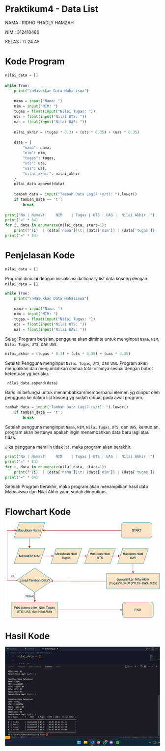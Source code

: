 # Praktikum4 - Data List

NAMA : RIDHO FHADLY HAMZAH

NIM : 312410486

KELAS : TI.24.A5

# Kode Program
```python
nilai_data = []

while True:
    print("\nMasukkan Data Mahasiswa")

    nama = input("Nama: ")
    nim = input("NIM: ")
    tugas = float(input("Nilai Tugas: "))
    uts = float(input("Nilai UTS: "))
    uas = float(input("Nilai UAS: "))

    nilai_akhir = (tugas * 0.3) + (uts * 0.35) + (uas * 0.35)

    data = {
        "nama": nama,
        "nim": nim,
        "tugas": tugas,
        "uts": uts,
        "uas": uas,
        "nilai_akhir": nilai_akhir
    }
    nilai_data.append(data)

    tambah_data = input("Tambah Data Lagi? (y/t): ").lower()
    if tambah_data == 't':
        break

print("No | Nama\t|    NIM    | Tugas | UTS | UAS |  Nilai Akhir |")
print("=" * 64)
for i, data in enumerate(nilai_data, start=1):
    print(f"{i}  | {data['nama']}\t| {data['nim']} | {data['tugas']}  | {data['uts']}| {data['uas']}| {data['nilai_akhir']:.2f}        |")
print("=" * 64)
```

# Penjelasan Kode
```python
nilai_data = []
```
Program dimulai dengan inisialisasi dictionary list data kosong dengan `nilai_data = []`.
```python
while True:
    print("\nMasukkan Data Mahasiswa")

    nama = input("Nama: ")
    nim = input("NIM: ")
    tugas = float(input("Nilai Tugas: "))
    uts = float(input("Nilai UTS: "))
    uas = float(input("Nilai UAS: "))
```
Selagi Program berjalan, pengguna akan diminta untuk menginput `Nama`, `NIM`, `Nilai Tugas`, `UTS`, dan `UAS`.
```python
nilai_akhir = (tugas * 0.3) + (uts * 0.35) + (uas * 0.35)
```
Setelah Pengguna menginput `Nilai Tugas`, `UTS`, dan `UAS`. Program akan mengalikan dan menjumlahkan semua total nilainya sesuai dengan bobot ketentuan yg berlaku.
```python
 nilai_data.append(data)  
```
Baris ini befungsi untuk menambahkan/memperbarui elemen yg diinput oleh pengguna ke dalam list kosong yg sudah dibuat pada awal program.
```python
tambah_data = input("Tambah Data Lagi? (y/t): ").lower()
    if tambah_data == 't':
        break
```
Setelah pengguna menginput `Nama`, `NIM`, `Nilai` `Tugas`, `UTS`, dan `UAS`, kemudian, program akan bertanya apakah ingin menambahkan data baru lagi atau tidak.

Jika pengguna memilih tidak`(t)`, maka program akan berakhir.
```python
print("No | Nama\t|    NIM    | Tugas | UTS | UAS |  Nilai Akhir |")
print("=" * 64)
for i, data in enumerate(nilai_data, start=1):
    print(f"{i}  | {data['nama']}\t| {data['nim']} | {data['tugas']}  | {data['uts']}| {data['uas']}| {data['nilai_akhir']:.2f}        |")
print("=" * 64)
```
Setelah Program berakhir, maka program akan menampilkan hasil data Mahasiswa dan Nilai Akhir yang sudah diinputkan.
# Flowchart Kode
![foto](https://github.com/Nakii-ru/foto/blob/main/prak4.drawio(1).png?raw=true)

# Hasil Kode 
![foto](https://github.com/Nakii-ru/foto/blob/main/Screenshot%202024-11-14%20124523.png?raw=true)
